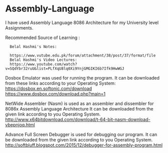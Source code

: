 # Assembly-Language
I have used Assembly Language 8086 Architecture for my University level Assignments.


Recommended Source of Learning :

      Belal Hashmi's Notes: 
      
      https://www.vutube.edu.pk/forum/attachment/38/post/37/format/file
      Belal Hashmi's Video Lectures:
      https://www.youtube.com/watch?v=SQdYbr32ruU&list=PLfXqU8lq0Xi9YnjGMGIKI6b7Ifk9HwWGJ


Dosbox Emulator was used for running the program.
	It can be downloaded from these links according to your Operating System:
 	https://dosbox.en.softonic.com/download
	https://www.dosbox.com/download.php?main=1


NetWide Assembler (Nasm) is used as an assembler and dissembler for 8086x Assembly Language Architecture
      It can be downloaded from the given link according to you Operating System.
      http://www.x64bitdownload.com/download/t-64-bit-nasm-download-vbepnjoq.html


Advance Full Screen Debugger is used for debugging our program.
      It can be downloaded from the given link according to you Operating System.
      http://softbluff.blogspot.com/2015/12/debugger-for-assembly-program.html
      
      
